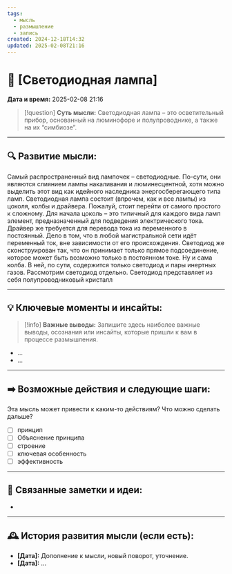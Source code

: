 ```yaml
---
tags:
  - мысль
  - размышление
  - запись
created: 2024-12-18T14:32
updated: 2025-02-08T21:16
---
```


# 💭  [Светодиодная лампа]

**Дата и время:** 2025-02-08 21:16

> [!question] **Суть мысли:**
> Светодиодная лампа – это осветительный прибор, основанный на люминофоре и полупроводнике, а также на их “симбиозе”.

---

## 🔍 Развитие мысли:

Самый распространенный вид лампочек – светодиодные. По-сути, они являются слиянием лампы накаливания и люминесцентной, хотя можно выделить этот вид как идейного наследника энергосберегающего типа ламп.
Светодиодная лампа состоит (впрочем, как и все лампы) из цоколя, колбы и драйвера.
Пожалуй, стоит перейти от самого простого к сложному. Для начала цоколь – это типичный для каждого вида ламп элемент, предназначенный для подведения электрического тока.
Драйвер же требуется для перевода тока из переменного в постоянный. Дело в том, что в любой магистральной сети идёт переменный ток, вне зависимости от его происхождения. Светодиод же сконструирован так, что он принимает только прямое подсоединение, которое может быть возможно только в постоянном токе.
Ну и сама колба. В ней, по сути, содержится только светодиод и пары инертных газов. Рассмотрим светодиод отдельно.
Светодиод представляет из себя полупроводниковый кристалл


---

## 💡 Ключевые моменты и инсайты:

> [!info] **Важные выводы:**
> Запишите здесь наиболее важные выводы, осознания или инсайты, которые пришли к вам в процессе размышления.

- ...
- ...

---

## ➡️ Возможные действия и следующие шаги:

Эта мысль может привести к каким-то действиям? Что можно сделать дальше?

- [ ] принцип
- [ ] Объяснение принципа
- [ ] строение
- [ ] ключевая особенность 
- [ ] эффективность

---

## 🔄 Связанные заметки и идеи:

- 

---

## 🕰️ История развития мысли (если есть):

* **[Дата]:**  Дополнение к мысли, новый поворот, уточнение.
* **[Дата]:**  ...